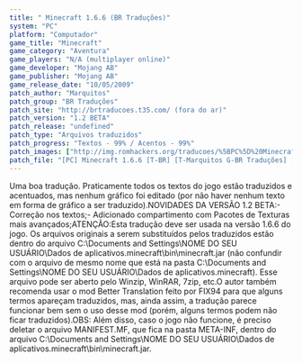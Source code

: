 ```yaml
---
title: " Minecraft 1.6.6 (BR Traduções)"
system: "PC"
platform: "Computador"
game_title: "Minecraft"
game_category: "Aventura"
game_players: "N/A (multiplayer online)"
game_developer: "Mojang AB"
game_publisher: "Mojang AB"
game_release_date: "10/05/2009"
patch_author: "Marquitos"
patch_group: "BR Traduções"
patch_site: "http://brtraducoes.t35.com/ (fora do ar)"
patch_version: "1.2 BETA"
patch_release: "undefined"
patch_type: "Arquivos traduzidos"
patch_progress: "Textos - 99% / Acentos - 99%"
patch_images: ["http://img.romhackers.org/traducoes/%5BPC%5D%20Minecraft%20-%20BR%20Tradu%C3%A7%C3%B5es%20-%201.png","http://img.romhackers.org/traducoes/%5BPC%5D%20Minecraft%20-%20BR%20Tradu%C3%A7%C3%B5es%20-%202.png","http://img.romhackers.org/traducoes/%5BPC%5D%20Minecraft%20-%20BR%20Tradu%C3%A7%C3%B5es%20-%203.png"]
patch_file: "[PC] Minecraft 1.6.6 [T-BR] [T-Marquitos G-BR Traduções] [V-1.2 BETA P-99% A-2011].rar"
---
```

Uma boa tradução. Praticamente todos os textos do jogo estão traduzidos e acentuados, mas nenhum gráfico foi editado (por não haver nenhum texto em forma de gráfico a ser traduzido).NOVIDADES DA VERSÃO 1.2 BETA:- Correção nos textos;- Adicionado compartimento com Pacotes de Texturas mais avançados;ATENÇÃO:Esta tradução deve ser usada na versão 1.6.6 do jogo. Os arquivos originais a serem substituídos pelos traduzidos estão dentro do arquivo C:\Documents and Settings\NOME DO SEU USUÁRIO\Dados de aplicativos\.minecraft\bin\minecraft.jar (não confundir com o arquivo de mesmo nome que está na pasta C:\Documents and Settings\NOME DO SEU USUÁRIO\Dados de aplicativos\.minecraft\). Esse arquivo pode ser aberto pelo Winzip, WinRAR, 7zip, etc.O autor também recomenda usar o mod Better Translation feito por FIX94 para que alguns termos apareçam traduzidos, mas, ainda assim, a tradução parece funcionar bem sem o uso desse mod (porém, alguns termos podem não ficar traduzidos).OBS: Além disso, caso o jogo não funcione, é preciso deletar o arquivo MANIFEST.MF, que fica na pasta META-INF, dentro do arquivo C:\Documents and Settings\NOME DO SEU USUÁRIO\Dados de aplicativos\.minecraft\bin\minecraft.jar.